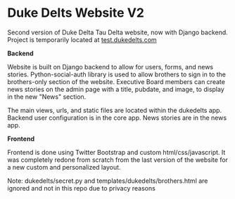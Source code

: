 # Duke Delts Website V2

Second version of Duke Delta Tau Delta website, now with Django backend. Project is temporarily located at 
<a href="http://test.dukedelts.com/">test.dukedelts.com</a>


<b>Backend</b>

Website is built on Django backend to allow for users, forms, and news stories. Python-social-auth library is used to allow
brothers to sign in to the brothers-only section of the website. Executive Board members can create news stories on the admin
page with a title, pubdate, and image, to display in the new "News" section.

The main views, urls, and static files are located within the dukedelts app. Backend user configuration is in the core app.
News stories are in the news app.

<b>Frontend</b>

Frontend is done using Twitter Bootstrap and custom html/css/javascript. It was completely redone from scratch from the last
version of the website for a new custom and personalized layout.

Note:
dukedelts/secret.py and templates/dukedelts/brothers.html are ignored and not in this repo due to privacy reasons
